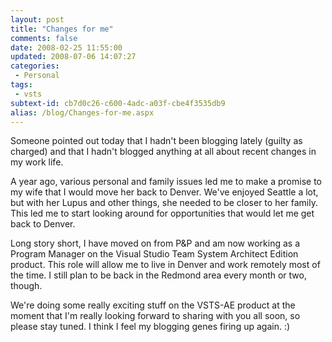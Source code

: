 ```yaml
---
layout: post
title: "Changes for me"
comments: false
date: 2008-02-25 11:55:00
updated: 2008-07-06 14:07:27
categories:
 - Personal
tags:
 - vsts
subtext-id: cb7d0c26-c600-4adc-a03f-cbe4f3535db9
alias: /blog/Changes-for-me.aspx
---
```



Someone pointed out today that I hadn't been blogging lately (guilty as charged) and that I hadn't blogged anything at all about recent changes in my work life. 

A year ago, various personal and family issues led me to make a promise to my wife that I would move her back to Denver. We've enjoyed Seattle a lot, but with her Lupus and other things, she needed to be closer to her family. This led me to start looking around for opportunities that would let me get back to Denver. 

Long story short, I have moved on from P&P and am now working as a Program Manager on the Visual Studio Team System Architect Edition product. This role will allow me to live in Denver and work remotely most of the time. I still plan to be back in the Redmond area every month or two, though. 

We're doing some really exciting stuff on the VSTS-AE product at the moment that I'm really looking forward to sharing with you all soon, so please stay tuned. I think I feel my blogging genes firing up again. :) 
